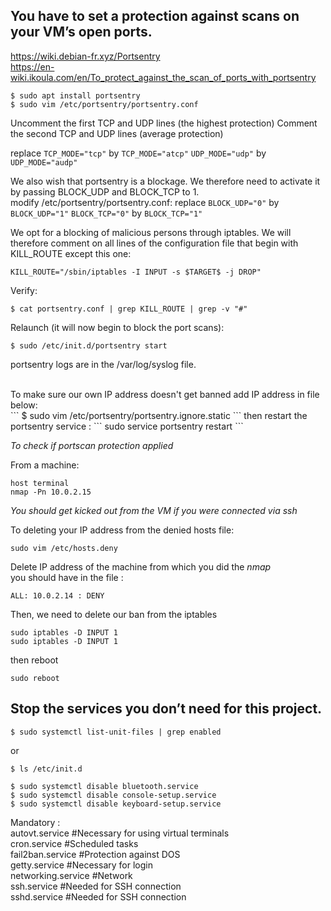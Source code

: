 ## You have to set a protection against scans on your VM’s open ports.
https://wiki.debian-fr.xyz/Portsentry<br>
https://en-wiki.ikoula.com/en/To_protect_against_the_scan_of_ports_with_portsentry 
```
$ sudo apt install portsentry
$ sudo vim /etc/portsentry/portsentry.conf
```
Uncomment the first TCP and UDP lines (the highest protection)
Comment the second TCP and UDP lines (average protection)

replace
```TCP_MODE="tcp"``` by ```TCP_MODE="atcp"```
```UDP_MODE="udp"``` by ```UDP_MODE="audp"```

We also wish that portsentry is a blockage. We therefore need to activate it by passing BLOCK_UDP and BLOCK_TCP to 1.<br>
modify /etc/portsentry/portsentry.conf:
replace
```BLOCK_UDP="0"``` by ```BLOCK_UDP="1"```
```BLOCK_TCP="0"``` by ```BLOCK_TCP="1"```

We opt for a blocking of malicious persons through iptables. We will therefore comment on all lines of the configuration file that begin with KILL_ROUTE except this one:
```
KILL_ROUTE="/sbin/iptables -I INPUT -s $TARGET$ -j DROP"
```
Verify:
```
$ cat portsentry.conf | grep KILL_ROUTE | grep -v "#"
```
Relaunch (it will now begin to block the port scans):
```
$ sudo /etc/init.d/portsentry start
```
portsentry logs are in the /var/log/syslog file.

<br>
To make sure our own IP address doesn't get banned add IP address in file below:<br>
```
$ sudo vim /etc/portsentry/portsentry.ignore.static
```
then restart the portsentry service :
```
sudo service portsentry restart
```

*To check if portscan protection applied*

From a machine:
```
host terminal
nmap -Pn 10.0.2.15
```
*You should get kicked out from the VM if you were connected via ssh*

To deleting your IP address from the denied hosts file:
```
sudo vim /etc/hosts.deny
```
Delete IP address of the machine from which you did the *nmap*<br>
you should have in the file : 
```
ALL: 10.0.2.14 : DENY
```
Then, we need to delete our ban from the iptables
```
sudo iptables -D INPUT 1
sudo iptables -D INPUT 1
```
then reboot
```
sudo reboot
```

## Stop the services you don’t need for this project.
```
$ sudo systemctl list-unit-files | grep enabled
```
or 
```
$ ls /etc/init.d
```
```
$ sudo systemctl disable bluetooth.service
$ sudo systemctl disable console-setup.service
$ sudo systemctl disable keyboard-setup.service
```

Mandatory :<br>
autovt.service #Necessary for using virtual terminals<br>
cron.service #Scheduled tasks<br>
fail2ban.service #Protection against DOS<br>
getty.service #Necessary for login<br>
networking.service #Network<br>
ssh.service #Needed for SSH connection<br>
sshd.service #Needed for SSH connection<br>
